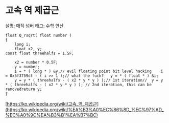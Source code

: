# 고속 역 제곱근

설명: 매직 넘버
태그: 수학 연산

```
float Q_rsqrt( float number )
{
	long i;
	float x2, y;
const float threehalfs = 1.5F;

	x2 = number * 0.5F;
	y = number;
	i = * ( long * ) &y;// evil floating point bit level hacking	i = 0x5f3759df - ( i >> 1 );// what the fuck?	y = * ( float * ) &i;
	y = y * ( threehalfs - ( x2 * y * y ) );// 1st iteration//	y = y * ( threehalfs - ( x2 * y * y ) ); // 2nd iteration, this can be removedreturn y;
}
```

[https://ko.wikipedia.org/wiki/고속_역_제곱근](https://ko.wikipedia.org/wiki/%EA%B3%A0%EC%86%8D_%EC%97%AD_%EC%A0%9C%EA%B3%B1%EA%B7%BC)